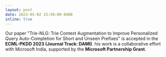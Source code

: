 ```yaml
---
layout: post
date: 2023-05-02 15:59:00-0400
inline: true
---
```


Our paper "Trie-NLG: Trie Context Augmentation to Improve Personalized Query Auto-Completion for Short and Unseen Prefixes" is accepted in the **ECML-PKDD 2023 (Journal Track: DAMI)**. his work is a collaborative effort with Microsoft India, supported by the **Microsoft Partnership Grant**.
